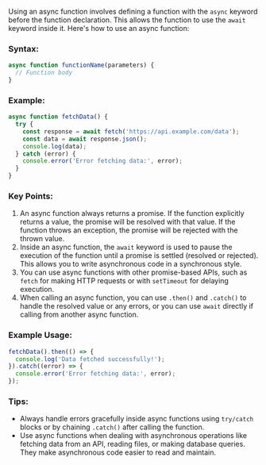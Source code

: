 Using an async function involves defining a function with the `async` keyword before the function declaration. This allows the function to use the `await` keyword inside it. Here's how to use an async function:

### Syntax:
```javascript
async function functionName(parameters) {
  // Function body
}
```

### Example:
```javascript
async function fetchData() {
  try {
    const response = await fetch('https://api.example.com/data');
    const data = await response.json();
    console.log(data);
  } catch (error) {
    console.error('Error fetching data:', error);
  }
}
```

### Key Points:
1. An async function always returns a promise. If the function explicitly returns a value, the promise will be resolved with that value. If the function throws an exception, the promise will be rejected with the thrown value.
2. Inside an async function, the `await` keyword is used to pause the execution of the function until a promise is settled (resolved or rejected). This allows you to write asynchronous code in a synchronous style.
3. You can use async functions with other promise-based APIs, such as `fetch` for making HTTP requests or with `setTimeout` for delaying execution.
4. When calling an async function, you can use `.then()` and `.catch()` to handle the resolved value or any errors, or you can use `await` directly if calling from another async function.

### Example Usage:
```javascript
fetchData().then(() => {
  console.log('Data fetched successfully!');
}).catch((error) => {
  console.error('Error fetching data:', error);
});
```

### Tips:
- Always handle errors gracefully inside async functions using `try/catch` blocks or by chaining `.catch()` after calling the function.
- Use async functions when dealing with asynchronous operations like fetching data from an API, reading files, or making database queries. They make asynchronous code easier to read and maintain.